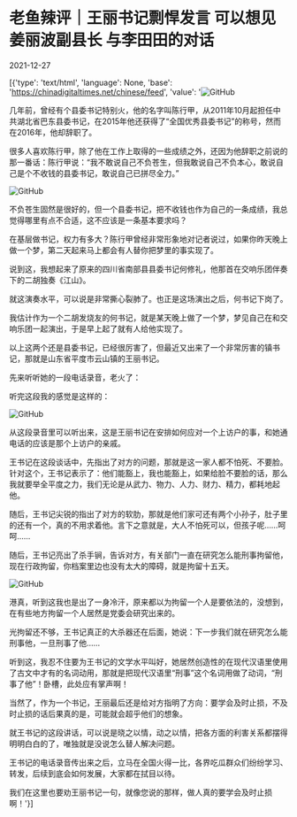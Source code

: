 # 老鱼辣评｜王丽书记剽悍发言 可以想见姜丽波副县长 与李田田的对话

2021-12-27

[{'type': 'text/html', 'language': None, 'base': 'https://chinadigitaltimes.net/chinese/feed', 'value': '![GitHub](https://chinadigitaltimes.net/chinese/files/2021/12/post-675109-61c991c8355e1.)

几年前，曾经有个县委书记特别火，他的名字叫陈行甲，从2011年10月起担任中共湖北省巴东县委书记，在2015年他还获得了“全国优秀县委书记”的称号，然而在2016年，他却辞职了。

很多人喜欢陈行甲，除了他在工作上取得的一些成绩之外，还因为他辞职之前说的那一番话：陈行甲说：“我不敢说自己不负苍生，但我敢说自己不负本心，敢说自己是个不收钱的县委书记，敢说自己已拼尽全力。”

![GitHub](https://chinadigitaltimes.net/chinese/files/2021/12/post-675109-61c991c9814ed.)

不负苍生固然是很好的，但一个县委书记，把不收钱也作为自己的一条成绩，我总觉得哪里有点不合适，这不应该是一条基本要求吗？

在基层做书记，权力有多大？陈行甲曾经非常形象地对记者说过，如果你昨天晚上做一个梦，第二天起来马上都会有人替你把梦里的事实现了。

说到这，我想起来了原来的四川省南部县县委书记何修礼，他那首在交响乐团伴奏下的二胡独奏《江山》。

就这演奏水平，可以说是非常撕心裂肺了。也正是这场演出之后，何书记下岗了。

我估计作为一个二胡发烧友的何书记，就是某天晚上做了一个梦，梦见自己在和交响乐团一起演出，于是早上起了就有人给他实现了。

以上这两个还是县委书记，已经很厉害了，但最近又出来了一个非常厉害的镇书记，那就是山东省平度市云山镇的王丽书记。

先来听听她的一段电话录音，老火了：



听完这段我的感觉是这样的：

![GitHub](https://chinadigitaltimes.net/chinese/files/2021/12/post-675109-61c991cacf281.)

从这段录音里可以听出来，这是王丽书记在安排如何应对一个上访户的事，和她通电话的应该是那个上访户的亲戚。

王书记在这段谈话中，先指出了对方的问题，那就是这一家人都不怕死、不要脸。针对这个，王书记表示了：他们能豁上，我也能豁上，如果给脸不要脸的话，那么我就要举全平度之力，我们无论是从武力、物力、人力、财力、精力，都耗地起他。

随后，王书记尖锐的指出了对方的软肋，那就是他们家可还有两个小孙子，肚子里的还有一个，真的不用求着他。言下之意就是，大人不怕死可以，但孩子呢&#8230;&#8230;呵呵&#8230;&#8230;

随后，王书记亮出了杀手锏，告诉对方，有关部门一直在研究怎么能刑事拘留他，现在行政拘留，你档案里边也没有太大的障碍，就是拘留十五天。

![GitHub](https://chinadigitaltimes.net/chinese/files/2021/12/post-675109-61c991cc2adcd.)

港真，听到这我也是出了一身冷汗，原来都以为拘留一个人是要依法的，没想到，在有些地方拘留一个人居然是党委会研究出来的。

光拘留还不够，王书记真正的大杀器还在后面，她说：下一步我们就在研究怎么能刑事他，一旦刑事了他&#8230;&#8230;

听到这，我忍不住要为王书记的文学水平叫好，她居然创造性的在现代汉语里使用了古文中才有的名词动用，那就是把现代汉语里“刑事”这个名词用做了动词，“刑事了他”！卧槽，此处应有掌声啊！

当然了，作为一个书记，王丽最后还是给对方指明了方向：要学会及时止损，不及时止损的话后果真的是，可能就会超乎他们的想象。

就王书记的这段讲话，可以说是晓之以情，动之以情，把各方面的利害关系都摆得明明白白的了，唯独就是没说怎么替人解决问题。

王书记的电话录音传出来之后，立马在全国火得一比，各界吃瓜群众们纷纷学习、转发，后续到底会如何发展，大家都在拭目以待。

我们在这里也要劝王丽书记一句，就像您说的那样，做人真的要学会及时止损啊！'}]